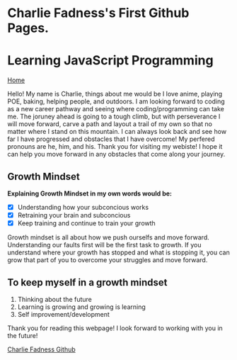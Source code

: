 
# Charlie Fadness's First Github Pages.

# Learning JavaScript Programming

[Home](https://fadnesscharlie.github.io/reading-notes/102)

Hello! My name is Charlie, things about me would be I love anime, playing POE, baking, helping people, and outdoors. I am looking forward to coding as a new career pathway and seeing where coding/programming can take me. The joruney ahead is going to a tough climb, but with perseverance I will move forward, carve a path and layout a trail of my own so that no matter where I stand on this mountain. I can always look back and see how far I have progressed and obstacles that I have overcome! My perfered pronouns are he, him, and his. Thank you for visiting my webiste! I hope it can help you move forward in any obstacles that come along your journey.

## Growth Mindset

**Explaining Growth Mindset in my own words would be:**

- [x] Understanding how your subconcious works
- [x] Retraining your brain and subconcious
- [x] Keep training and continue to train your growth

Growth mindset is all about how we push ourselfs and move forward. Understanding our faults first will be the first task to growth. If you understand where your growth has stopped and what is stopping it, you can grow that part of you to overcome your struggles and move forward.

## To keep myself in a growth mindset

1. Thinking about the future
2. Learning is growing and growing is learning
3. Self improvement/development

Thank you for reading this webpage! I look forward to working with you in the future!


[Charlie Fadness Github](https://fadnesscharlie.github.io/Reading-notes/)
